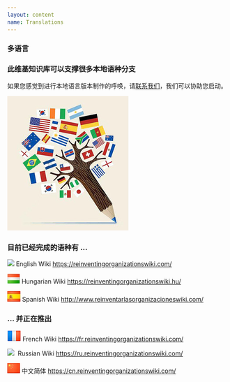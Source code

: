 ```yaml
---
layout: content
name: Translations
---
```

### 多语言

### 此维基知识库可以支撑很多本地语种分支

如果您感觉到进行本地语言版本制作的呼唤，请[联系我们](https://reinventingorganizationswiki.com/pages/how-can-you-contribute/)，我们可以协助您启动。

![](/media/languages-write.jpg)

### 目前已经完成的语种有 …

![](https://cn--reinventingorganizations-wiki.netlify.app/media/flagGreatBritainXXS.png)      English Wiki [](https://reinventingorganizationswiki.netlify.app/)<https://reinventingorganizationswiki.com/>

![](/media/flaghungary.jpg)      Hungarian Wiki <https://reinventingorganizationswiki.hu/>

![](/media/flagspain.jpg)      Spanish Wiki <http://www.reinventarlasorganizacioneswiki.com/>

### … 并正在推出

![](/media/flagfrance.png)      French Wiki <https://fr.reinventingorganizationswiki.com/>

![](https://reinventingorganizations-wiki.netlify.app/media/flagrussia.jpg)      Russian Wiki <https://ru.reinventingorganizationswiki.com/>

![](/media/flagchina.jpg)       中文简体 <https://cn.reinventingorganizationswiki.com/>
